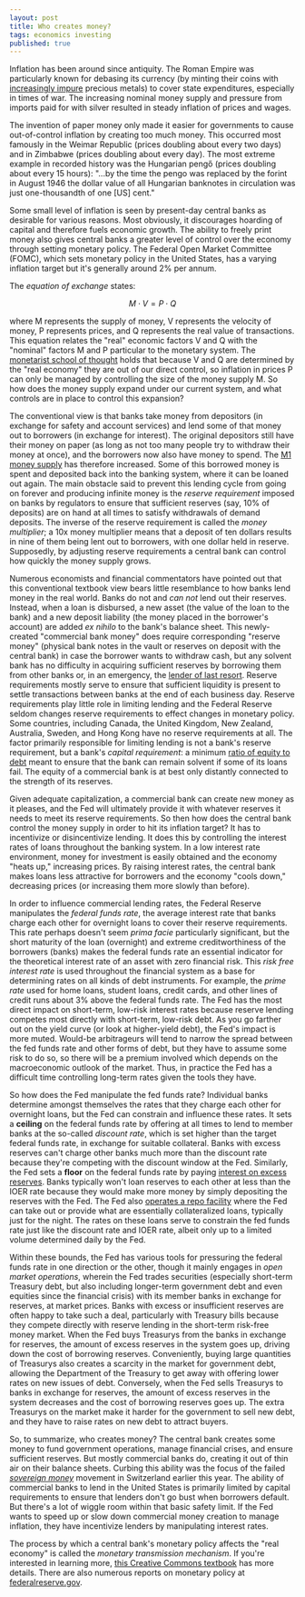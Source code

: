 ```yaml
---
layout: post
title: Who creates money?
tags: economics investing
published: true
---
```


Inflation has been around since antiquity. The Roman Empire was particularly known for debasing its currency (by minting their coins with [increasingly impure](https://upload.wikimedia.org/wikipedia/commons/8/81/Fineness_of_early_Roman_Imperial_silver_coins.png) precious metals) to cover state expenditures, especially in times of war. The increasing nominal money supply and pressure from imports paid for with silver resulted in steady inflation of prices and wages.

The invention of paper money only made it easier for governments to cause out-of-control inflation by creating too much money. This occurred most famously in the Weimar Republic (prices doubling about every two days) and in Zimbabwe (prices doubling about every day). The most extreme example in recorded history was the Hungarian pengő (prices doubling about every 15 hours): "...by the time the pengo was replaced by the forint in August 1946 the dollar value of all Hungarian banknotes in circulation was just one-thousandth of one \[US] cent."

Some small level of inflation is seen by present-day central banks as desirable for various reasons. Most obviously, it discourages hoarding of capital and therefore fuels economic growth. The ability to freely print money also gives central banks a greater level of control over the economy through setting monetary policy. The Federal Open Market Committee (FOMC), which sets monetary policy in the United States, has a varying inflation target but it's generally around 2% per annum.

The *equation of exchange* states:

$$M \cdot V = P \cdot Q$$

where M represents the supply of money, V represents the velocity of money, P represents prices, and Q represents the real value of transactions. This equation relates the "real" economic factors V and Q with the "nominal" factors M and P particular to the monetary system. The [monetarist school of thought](https://en.wikipedia.org/wiki/Monetarism) holds that because V and Q are determined by the "real economy" they are out of our direct control, so inflation in prices P can only be managed by controlling the size of the money supply M. So how does the money supply expand under our current system, and what controls are in place to control this expansion?

The conventional view is that banks take money from depositors (in exchange for safety and account services) and lend some of that money out to borrowers (in exchange for interest). The original depositors still have their money on paper (as long as not too many people try to withdraw their money at once), and the borrowers now also have money to spend. The [M1 money supply](https://en.wikipedia.org/wiki/Money_supply#Empirical_measures_in_the_United_States_Federal_Reserve_System) has therefore increased. Some of this borrowed money is spent and deposited back into the banking system, where it can be loaned out again. The main obstacle said to prevent this lending cycle from going on forever and producing infinite money is the *reserve requirement* imposed on banks by regulators to ensure that sufficient reserves (say, 10% of deposits) are on hand at all times to satisfy withdrawals of demand deposits. The inverse of the reserve requirement is called the *money multiplier*; a 10x money multiplier means that a deposit of ten dollars results in nine of them being lent out to borrowers, with one dollar held in reserve. Supposedly, by adjusting reserve requirements a central bank can control how quickly the money supply grows.

Numerous economists and financial commentators have pointed out that this conventional textbook view bears little resemblance to how banks lend money in the real world. Banks do not and *can not* lend out their reserves. Instead, when a loan is disbursed, a new asset (the value of the loan to the bank) and a new deposit liability (the money placed in the borrower's account) are added *ex nihilo* to the bank's balance sheet. This newly-created "commercial bank money" does require corresponding "reserve money" (physical bank notes in the vault or reserves on deposit with the central bank) in case the borrower wants to withdraw cash, but any solvent bank has no difficulty in acquiring sufficient reserves by borrowing them from other banks or, in an emergency, the [lender of last resort](https://en.wikipedia.org/wiki/Lender_of_last_resort). Reserve requirements mostly serve to ensure that sufficient liquidity is present to settle transactions between banks at the end of each business day. Reserve requirements play little role in limiting lending and the Federal Reserve seldom changes reserve requirements to effect changes in monetary policy. Some countries, including Canada, the United Kingdom, New Zealand, Australia, Sweden, and Hong Kong have no reserve requirements at all. The factor primarily responsible for limiting lending is not a bank's reserve requirement, but a bank's *capital requirement*: a minimum [ratio of equity to debt](https://en.wikipedia.org/wiki/Capital_adequacy_ratio) meant to ensure that the bank can remain solvent if some of its loans fail. The equity of a commercial bank is at best only distantly connected to the strength of its reserves.

Given adequate capitalization, a commercial bank can create new money as it pleases, and the Fed will ultimately provide it with whatever reserves it needs to meet its reserve requirements. So then how does the central bank control the money supply in order to hit its inflation target? It has to incentivize or disincentivize lending. It does this by controlling the interest rates of loans throughout the banking system. In a low interest rate environment, money for investment is easily obtained and the economy "heats up," increasing prices. By raising interest rates, the central bank makes loans less attractive for borrowers and the economy "cools down," decreasing prices (or increasing them more slowly than before). 

In order to influence commercial lending rates, the Federal Reserve manipulates the *federal funds rate*, the average interest rate that banks charge each other for overnight loans to cover their reserve requirements. This rate perhaps doesn't seem *prima facie* particularly significant, but the short maturity of the loan (overnight) and extreme creditworthiness of the borrowers (banks) makes the federal funds rate an essential indicator for the theoretical interest rate of an asset with zero financial risk. This *risk free interest rate* is used throughout the financial system as a base for determining rates on all kinds of debt instruments. For example, the *prime rate* used for home loans, student loans, credit cards, and other lines of credit runs about 3% above the federal funds rate. The Fed has the most direct impact on short-term, low-risk interest rates because reserve lending competes most directly with short-term, low-risk debt. As you go farther out on the yield curve (or look at higher-yield debt), the Fed's impact is more muted. Would-be arbitrageurs will tend to narrow the spread between the fed funds rate and other forms of debt, but they have to assume some risk to do so, so there will be a premium involved which depends on the macroeconomic outlook of the market. Thus, in practice the Fed has a difficult time controlling long-term rates given the tools they have.

So how does the Fed manipulate the fed funds rate? Individual banks determine amongst themselves the rates that they charge each other for overnight loans, but the Fed can constrain and influence these rates. It sets a **ceiling** on the federal funds rate by offering at all times to lend to member banks at the so-called *discount rate*, which is set higher than the target federal funds rate, in exchange for suitable collateral. Banks with excess reserves can't charge other banks much more than the discount rate because they're competing with the discount window at the Fed. Similarly, the Fed sets a **floor** on the federal funds rate by paying [interest on excess reserves](https://www.federalreserve.gov/monetarypolicy/reqresbalances.htm). Banks typically won't loan reserves to each other at less than the IOER rate because they would make more money by simply depositing the reserves with the Fed. The Fed also [operates a repo facility](https://www.newyorkfed.org/aboutthefed/fedpoint/fed04.html) where the Fed can take out or provide what are essentially collateralized loans, typically just for the night. The rates on these loans serve to constrain the fed funds rate just like the discount rate and IOER rate, albeit only up to a limited volume determined daily by the Fed.

Within these bounds, the Fed has various tools for pressuring the federal funds rate in one direction or the other, though it mainly engages in *open market operations*, wherein the Fed trades securities (especially short-term Treasury debt, but also including longer-term government debt and even equities since the financial crisis) with its member banks in exchange for reserves, at market prices. Banks with excess or insufficient reserves are often happy to take such a deal, particularly with Treasury bills because they compete directly with reserve lending in the short-term risk-free money market. When the Fed buys Treasurys from the banks in exchange for reserves, the amount of excess reserves in the system goes up, driving down the cost of borrowing reserves. Conveniently, buying large quantities of Treasurys also creates a scarcity in the market for government debt, allowing the Department of the Treasury to get away with offering lower rates on new issues of debt. Conversely, when the Fed sells Treasurys to banks in exchange for reserves, the amount of excess reserves in the system decreases and the cost of borrowing reserves goes up. The extra Treasurys on the market make it harder for the government to sell new debt, and they have to raise rates on new debt to attract buyers.

So, to summarize, who creates money? The central bank creates some money to fund government operations, manage financial crises, and ensure sufficient reserves. But mostly commercial banks do, creating it out of thin air on their balance sheets. Curbing this ability was the focus of the failed [*sovereign money*](https://en.wikipedia.org/wiki/Swiss_sovereign-money_initiative,_2018) movement in Switzerland earlier this year. The ability of commercial banks to lend in the United States is primarily limited by capital requirements to ensure that lenders don't go bust when borrowers default. But there's a lot of wiggle room within that basic safety limit. If the Fed wants to speed up or slow down commercial money creation to manage inflation, they have incentivize lenders by manipulating interest rates. 

The process by which a central bank's monetary policy affects the "real economy" is called the *monetary transmission mechanism*. If you're interested in learning more, [this Creative Commons textbook](https://saylordotorg.github.io/text_macroeconomics-theory-through-applications/s14-understanding-the-fed.html) has more details. There are also numerous reports on monetary policy at [federalreserve.gov](https://www.federalreserve.gov/monetarypolicy.htm).
